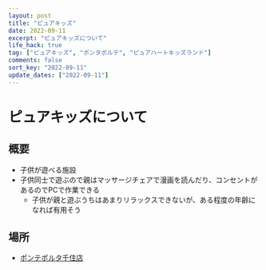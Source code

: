 ```yaml
---
layout: post
title: "ピュアキッズ"
date: 2022-09-11
excerpt: "ピュアキッズについて"
life_hack: true
tag: ["ピュアキッズ", "ポンタポルテ", "ピュアハートキッズランド"]
comments: false
sort_key: "2022-09-11"
update_dates: ["2022-09-11"]
---
```


# ピュアキッズについて

## 概要
 - 子供が遊べる施設
 - 子供同士で遊ぶので親はマッサージチェアで漫画を読んだり、コンセントがあるのでPCで作業できる
   - 子供が親と遊ぶうちはあまりリラックスできないが、ある程度の年齢になれば有用そう

## 場所
 - [ポンテポルタ千住店](https://www.nikke-purekids.jp/shop/senju/)

